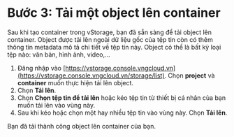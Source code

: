 # Bước 3: Tải một object lên container

Sau khi tạo container trong vStorage, bạn đã sẵn sàng để tải object lên container. Object được tải lên ngoài dữ liệu gốc của tệp tin còn có thêm thông tin metadata mô tả chi tiết về tệp tin này. Object có thể là bất kỳ loại tệp nào: văn bản, hình ảnh, video,…

1. Đăng nhập vào [https://vstorage.console.vngcloud.vn](https://vstorage.console.vngcloud.vn/storage/list). Chọn **project** và **container** muốn thực hiện tải lên object.
2. Chọn **Tải lên**.
3. Chọn **Chọn tệp tin để tải lên** hoặc kéo tệp tin từ thiết bị cá nhân của bạn muốn tải lên vào vùng này.
4. Sau khi kéo hoặc chọn một hay nhiều tệp tin vào vùng này. Chọn **Tải lên**.

Bạn đã tải thành công object lên container của bạn.

